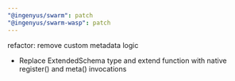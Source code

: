 ```yaml
---
"@ingenyus/swarm": patch
"@ingenyus/swarm-wasp": patch
---
```


refactor: remove custom metadata logic

- Replace ExtendedSchema type and extend function with native register() and meta() invocations
